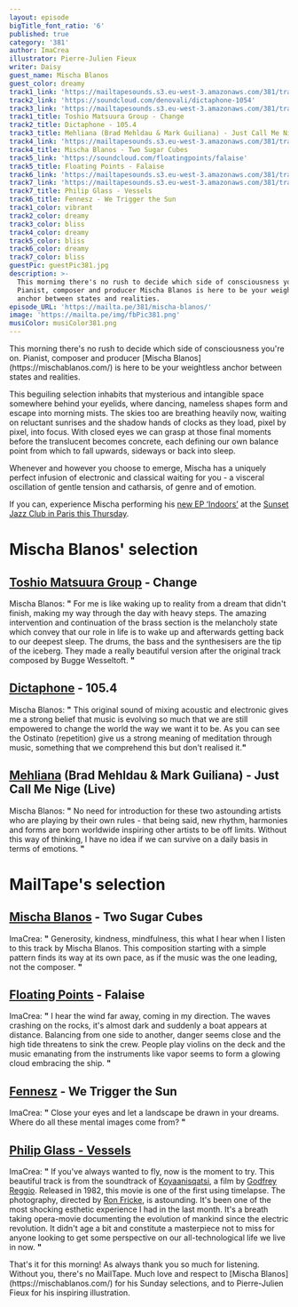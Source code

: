 ```yaml
---
layout: episode
bigTitle_font_ratio: '6'
published: true
category: '381'
author: ImaCrea
illustrator: Pierre-Julien Fieux
writer: Daisy
guest_name: Mischa Blanos
guest_color: dreamy
track1_link: 'https://mailtapesounds.s3.eu-west-3.amazonaws.com/381/track1.mp3'
track2_link: 'https://soundcloud.com/denovali/dictaphone-1054'
track3_link: 'https://mailtapesounds.s3.eu-west-3.amazonaws.com/381/track3.mp3'
track1_title: Toshio Matsuura Group - Change
track2_title: Dictaphone - 105.4
track3_title: Mehliana (Brad Mehldau & Mark Guiliana) - Just Call Me Nige (Live)
track4_link: 'https://mailtapesounds.s3.eu-west-3.amazonaws.com/381/track4.mp3'
track4_title: Mischa Blanos - Two Sugar Cubes
track5_link: 'https://soundcloud.com/floatingpoints/falaise'
track5_title: Floating Points - Falaise
track6_link: 'https://mailtapesounds.s3.eu-west-3.amazonaws.com/381/track6.mp3'
track7_link: 'https://mailtapesounds.s3.eu-west-3.amazonaws.com/381/track7.mp3'
track7_title: Philip Glass - Vessels
track6_title: Fennesz - We Trigger the Sun
track1_color: vibrant
track2_color: dreamy
track3_color: bliss
track4_color: dreamy
track5_color: bliss
track6_color: dreamy
track7_color: bliss
guestPic: guestPic381.jpg
description: >-
  This morning there's no rush to decide which side of consciousness you're on.
  Pianist, composer and producer Mischa Blanos is here to be your weightless
  anchor between states and realities.
episode_URL: 'https://mailta.pe/381/mischa-blanos/'
image: 'https://mailta.pe/img/fbPic381.png'
musiColor: musiColor381.png
---
```

<p id="introduction">This morning there's no rush to decide which side of consciousness you're on. Pianist, composer and producer [Mischa Blanos](https://mischablanos.com/) is here to be your weightless anchor between states and realities.
  
  
  This beguiling selection inhabits that mysterious and intangible space somewhere behind your eyelids, where dancing, nameless shapes form and escape into morning mists. The skies too are breathing heavily now, waiting on reluctant sunrises and the shadow hands of clocks as they load, pixel by pixel, into focus. With closed eyes we can grasp at those final moments before the translucent becomes concrete, each defining our own balance point from which to fall upwards, sideways or back into sleep.
  
  
  Whenever and however you choose to emerge, Mischa has a uniquely perfect infusion of electronic and classical waiting for you - a visceral oscillation of gentle tension and catharsis, of genre and of emotion.
  
  
  If you can, experience Mischa performing his [new EP ‘Indoors’](https://infine-rec.bandcamp.com/album/indoors) at the [Sunset Jazz Club in Paris this Thursday](https://www.sunset-sunside.com/2019/11/artiste/3590/6572/).</p>


# Mischa Blanos' selection


## [Toshio Matsuura Group](https://toshiomatsuuragroup.bandcamp.com/) - Change
Mischa Blanos: **"** For me is like waking up to reality from a dream that didn't finish, making my way through the day with heavy steps. The amazing intervention and continuation of the brass section is the melancholy state which convey that our role in life is to wake up and afterwards getting back to our deepest sleep. The drums, the bass and the synthesisers are the tip of the iceberg. They made a really beautiful version after the original track composed by Bugge Wesseltoft. **"**

## [Dictaphone](https://dictaphonemusic.bandcamp.com/album/apr-70) - 105.4
Mischa Blanos: **"** This original sound of mixing acoustic and electronic gives me a strong belief that music is evolving so much that we are still empowered to change the world the way we want it to be. As you can see the Ostinato (repetition) give us a strong meaning of meditation through music, something that we comprehend this but don't realised it.**"**

## [Mehliana](https://store.nonesuch.com/mehliana-taming-the-dragon-digital-album-flac.html) (Brad Mehldau & Mark Guiliana) - Just Call Me Nige (Live)
Mischa Blanos: **"** No need for introduction for these two astounding artists who are playing by their own rules - that being said, new rhythm, harmonies and forms are born worldwide inspiring other artists to be off limits. Without this way of thinking, I have no idea if we can survive on a daily basis in terms of emotions. **"**


# MailTape's selection

## [Mischa Blanos](https://infine-rec.bandcamp.com/album/indoors) - Two Sugar Cubes
ImaCrea: **"** Generosity, kindness, mindfulness, this what I hear when I listen to this track by Mischa Blanos. This composition starting with a simple pattern finds its way at its own pace, as if the music was the one leading, not the composer. **"**

## [Floating Points](https://floatingpoints.bandcamp.com/album/crush) - Falaise
ImaCrea: **"** I hear the wind far away, coming in my direction. The waves crashing on the rocks, it's almost dark and suddenly a boat appears at distance. Balancing from one side to another, danger seems close and the high tide threatens to sink the crew. People play violins on the deck and the music emanating from the instruments like vapor seems to form a glowing cloud embracing the ship. **"**

## [Fennesz](https://fenneszreleases.bandcamp.com/album/agora) - We Trigger the Sun
ImaCrea: **"** Close your eyes and let a landscape be drawn in your dreams. Where do all these mental images come from? **"**

## [Philip Glass - Vessels](https://philipglass.com/recordings/Koyaanisqatsi-09/)
ImaCrea: **"** If you've always wanted to fly, now is the moment to try. This beautiful track is from the soundtrack of [Koyaanisqatsi](https://en.wikipedia.org/wiki/Koyaanisqatsi), a film by [Godfrey Reggio](https://en.wikipedia.org/wiki/Godfrey_Reggio). Released in 1982, this movie is one of the first using timelapse. The photography, directed by [Ron Fricke](https://en.wikipedia.org/wiki/Ron_Fricke), is astounding. It's been one of the most shocking esthetic experience I had in the last month. It's a breath taking opera-movie documenting the evolution of mankind since the electric revolution. It didn't age a bit and constitute a masterpiece not to miss for anyone looking to get some perspective on our all-technological life we live in now. **"**


<p id="outroduction">That's it for this morning! As always thank you so much for listening. Without you, there's no MailTape. Much love and respect to [Mischa Blanos](https://mischablanos.com/) for his Sunday selections, and to Pierre-Julien Fieux for his inspiring illustration.</p>
